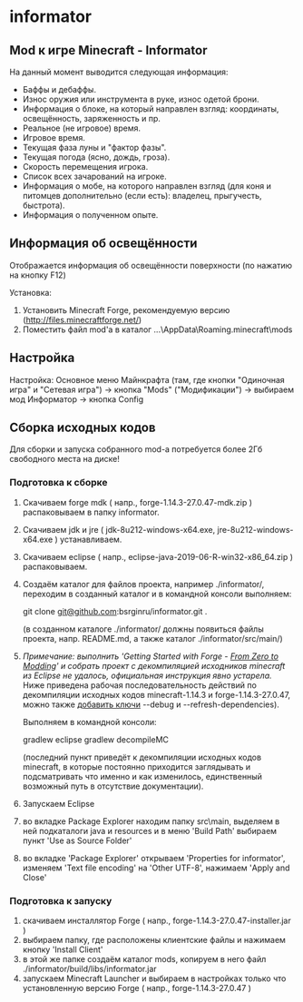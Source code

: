 # informator

## Mod к игре Minecraft - Informator

На данный момент выводится следующая информация:
* Баффы и дебаффы.
* Износ оружия или инструмента в руке, износ одетой брони.
* Информация о блоке, на который направлен взгляд: координаты, освещённость, заряженность и пр.
* Реальное (не игровое) время.
* Игровое время.
* Текущая фаза луны и "фактор фазы".
* Текущая погода (ясно, дождь, гроза).
* Скорость перемещения игрока.
* Список всех зачарований на игроке.
* Информация о мобе, на которого направлен взгляд (для коня и питомцев дополнительно (если есть): владелец, прыгучесть, быстрота).
* Информация о полученном опыте.

## Информация об освещённости

Отображается информация об освещённости поверхности (по нажатию на кнопку F12)

Установка:
1. Установить Minecraft Forge, рекомендуемую версию (http://files.minecraftforge.net/)
2. Поместить файл mod'а в каталог ...\AppData\Roaming\.minecraft\mods

## Настройка

Настройка:
Основное меню Майнкрафта (там, где кнопки "Одиночная игра" и "Сетевая игра") -> кнопка "Mods" ("Модификации") -> выбираем мод Информатор -> кнопка Config

## Сборка исходных кодов

Для сборки и запуска собранного mod-а потребуется более 2Гб свободного места на диске!

### Подготовка к сборке
1. Cкачиваем forge mdk ( напр., forge-1.14.3-27.0.47-mdk.zip ) распаковываем в папку informator.
2. Cкачиваем jdk и jre ( jdk-8u212-windows-x64.exe, jre-8u212-windows-x64.exe ) устанавливаем.
3. Скачиваем eclipse ( напр., eclipse-java-2019-06-R-win32-x86_64.zip ) распаковываем.
4. Создаём каталог для файлов проекта, например ./informator/, переходим в созданный каталог и в командной консоли выполняем:

    git clone git@github.com:bsrginru/informator.git .

    (в созданном каталоге ./informator/ должны появиться файлы проекта, напр. README.md, а также каталог ./informator/src/main/)
5. *Примечание: выполнить 'Getting Started with Forge - [From Zero to Modding](https://mcforge.readthedocs.io/en/latest/gettingstarted/ "From Zero to Modding")' и собрать проект с декомпиляцией исходников minecraft из Eclipse не удалось, официальная инструкция явно устарела.*
Ниже приведена рабочая последовательность действий по декомпиляции исходных кодов minecraft-1.14.3 и forge-1.14.3-27.0.47, можно также [добавить ключи](https://www.minecraftforge.net/forum/topic/16872-setupdecompworkspace-or-setupdevworkspace-where-is-the-difference/) --debug и --refresh-dependencies).

    Выполняем в командной консоли:

    gradlew eclipse
    gradlew decompileMC

    (последний пункт приведёт к декомпиляции исходных кодов minecraft, в которые постоянно приходится заглядывать и подсматривать что именно и как изменилось, единственный возможный путь в отсутствие документации).
6. Запускаем Eclipse
 1. во вкладке Package Explorer находим папку src\main, выделяем в ней подкаталоги java и resources и в меню 'Build Path' выбираем пункт 'Use as Source Folder'
 2. во вкладке 'Package Explorer' открываем 'Properties for informator', изменяем 'Text file encoding' на 'Other UTF-8', нажимаем 'Apply and Close'

### Подготовка к запуску
1. скачиваем инсталлятор Forge ( напр., forge-1.14.3-27.0.47-installer.jar )
2. выбираем папку, где расположены клиентские файлы и нажимаем кнопку 'Install Client'
3. в этой же папке создаём каталог mods, копируем в него файл ./informator/build/libs/informator.jar
4. запускаем Minecraft Launcher и выбираем в настройках только что установленную версию Forge ( напр., forge-1.14.3-27.0.47 )